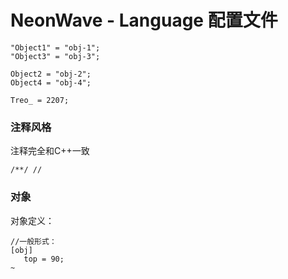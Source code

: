 # NeonWave - Language 配置文件




```
"Object1" = "obj-1";
"Object3" = "obj-3";

Object2 = "obj-2";
Object4 = "obj-4";

Treo_ = 2207;
```

### 注释风格

注释完全和C++一致

```
/**/ //
```

### 对象

对象定义：

```
//一般形式：
[obj]
   top = 90;
~
```
